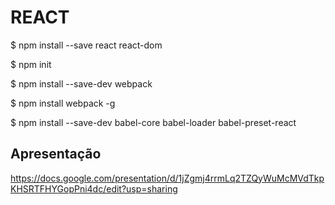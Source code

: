 # REACT

$ npm install --save react react-dom

$ npm init

$ npm install --save-dev webpack

$ npm install webpack -g

$ npm install --save-dev babel-core babel-loader babel-preset-react

## Apresentação
https://docs.google.com/presentation/d/1jZgmj4rrmLq2TZQyWuMcMVdTkpKHSRTFHYGopPni4dc/edit?usp=sharing
